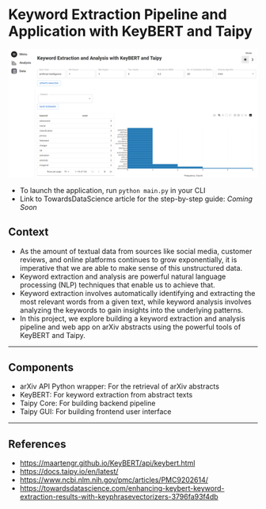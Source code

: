 # Keyword Extraction Pipeline and Application with KeyBERT and Taipy

<img
  src="assets/screenshot.png"
  style="display: inline-block; width:50 ; margin: 0 auto; width: 800px">

- To launch the application, run `python main.py` in your CLI
- Link to TowardsDataScience article for the step-by-step guide: *Coming Soon*

## Context
- As the amount of textual data from sources like social media, customer reviews, and online platforms continues to grow exponentially, it is imperative that we are able to make sense of this unstructured data. 
- Keyword extraction and analysis are powerful natural language processing (NLP) techniques that enable us to achieve that.
- Keyword extraction involves automatically identifying and extracting the most relevant words from a given text, while keyword analysis involves analyzing the keywords to gain insights into the underlying patterns.
- In this project, we explore building a keyword extraction and analysis pipeline and web app on arXiv abstracts using the powerful tools of KeyBERT and Taipy.

___

## Components
- arXiv API Python wrapper: For the retrieval of arXiv abstracts
- KeyBERT: For keyword extraction from abstract texts
- Taipy Core: For building backend pipeline
- Taipy GUI: For building frontend user interface
___

## References
- https://maartengr.github.io/KeyBERT/api/keybert.html
- https://docs.taipy.io/en/latest/  
- https://www.ncbi.nlm.nih.gov/pmc/articles/PMC9202614/
- https://towardsdatascience.com/enhancing-keybert-keyword-extraction-results-with-keyphrasevectorizers-3796fa93f4db
